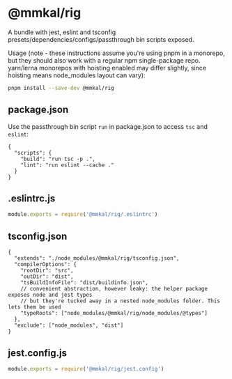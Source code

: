 # @mmkal/rig

A bundle with jest, eslint and tsconfig presets/dependencies/configs/passthrough bin scripts exposed.

Usage (note - these instructions assume you're using pnpm in a monorepo, but they should also work with a regular npm single-package repo. yarn/lerna monorepos with hoisting enabled may differ slightly, since hoisting means node_modules layout can vary):

```bash
pnpm install --save-dev @mmkal/rig
```

## package.json

Use the passthrough bin script `run` in package.json to access `tsc` and `eslint`:

```json5
{
  "scripts": {
    "build": "run tsc -p .",
    "lint": "run eslint --cache ."
  }
}
```

## .eslintrc.js

```js
module.exports = require('@mmkal/rig/.eslintrc')
```

## tsconfig.json

```json5
{
  "extends": "./node_modules/@mmkal/rig/tsconfig.json",
  "compilerOptions": {
    "rootDir": "src",
    "outDir": "dist",
    "tsBuildInfoFile": "dist/buildinfo.json",
    // convenient abstraction, however leaky: the helper package exposes node and jest types
    // but they're tucked away in a nested node_modules folder. This lets them be used
    "typeRoots": ["node_modules/@mmkal/rig/node_modules/@types"]
  },
  "exclude": ["node_modules", "dist"]
}
```

## jest.config.js

```js
module.exports = require('@mmkal/rig/jest.config')
```

